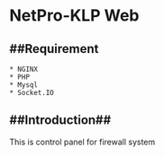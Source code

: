 NetPro-KLP Web
===

##Requirement
---
```
* NGINX
* PHP
* Mysql
* Socket.IO
```

##Introduction##
---
This is control panel for firewall system

